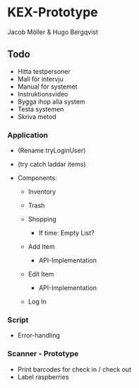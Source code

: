 # KEX-Prototype

Jacob Möller & Hugo Bergqvist


## Todo

- Hitta testpersoner
- Mall för intervju
- Manual för systemet
- Instruktionsvideo
- Bygga ihop alla system
- Testa systemen
- Skriva metod

### Application

- (Rename tryLoginUser)
- (try catch laddar items)


- Components:
	- Inventory

	- Trash

	- Shopping
		- If time: Empty List?

	- Add Item
		- API-Implementation

	- Edit Item
		- API-Implementation

	- Log In

### Script
- Error-handling

### Scanner - Prototype
- Print barcodes for check in / check out
- Label raspberries
